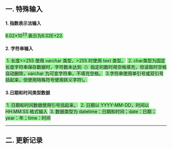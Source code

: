 ## 一. 特殊输入

#### 1. 指数表示法输入

<span style="border: 1px none transparent; background-color:LightGreen"> 6.02×10<sup>23</sup> 表示为6.02E+23 </span>

#### 2. 字符串输入 

<span style="border: 1px none transparent; background-color:LightGreen"> 1. 长度<=255 使用 varchar 类型，>255 时使用 text 类型。</span>
<span style="border: 1px none transparent; background-color:LightGreen"> 2. char类型为固定长度字符串保存数据时，字符数未达到（）指定的数时用空格填充，但读取时空格自动删除，varchar 为可变字符串，不填充空格。</span>
<span style="border: 1px none transparent; background-color:LightGreen"> 3.字符串使用单引号或双引号括起来，但使用特殊符号使用转义字符\\。</span>

#### 3.日期和时间类型数据

<span style="border: 1px none transparent; background-color:LightGreen"> 1. 日期和时间数据使用引号括起来。</span>
<span style="border: 1px none transparent; background-color:LightGreen"> 2. 日期以 YYYY-MM-DD，时间以 HH:MM:SS 格式输入</span>
<span style="border: 1px none transparent; background-color:LightGreen"> 3. 数据类型为 datetime：日期和时间；date：日期；year：年；time：时间</span>



***********

## 二. 更新记录

